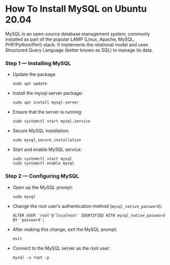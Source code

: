 # How To Install MySQL on Ubuntu 20.04

MySQL is an open-source database management system, commonly installed as part of the popular LAMP (Linux, Apache, MySQL, PHP/Python/Perl) stack. It implements the relational model and uses Structured Query Language (better known as SQL) to manage its data.

### Step 1 — Installing MySQL

* Update the package
  ```
  sudo apt update
  ```
* Install the mysql-server package:
  ```
  sudo apt install mysql-server
  ```
* Ensure that the server is running:
  ```
  sudo systemctl start mysql.service
  ```
* Secure MySQL installation:
  ```
  sudo mysql_secure_installation
  ```
* Start and enable MySQL service:
  ```
  sudo systemctl start mysql
  sudo systemctl enable mysql
  ```
  
### Step 2 — Configuring MySQL

* Open up the MySQL prompt:
  ```
  sudo mysql
  ```
* Change the root user’s authentication method (`mysql_native_password`):
  ```
  ALTER USER 'root'@'localhost' IDENTIFIED WITH mysql_native_password BY 'password';
  ```
* After making this change, exit the MySQL prompt:
  ```
  exit
  ```
* Connect to the MySQL server as the root user:
  ```
  mysql -u root -p
  ```
